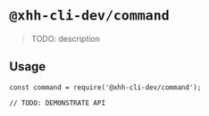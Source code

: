 # `@xhh-cli-dev/command`

> TODO: description

## Usage

```
const command = require('@xhh-cli-dev/command');

// TODO: DEMONSTRATE API
```
